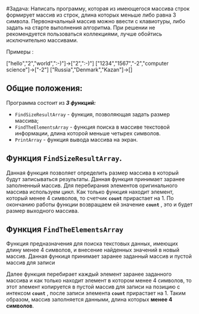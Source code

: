 #Задача:
Написать программу, 
которая из имеющегося массива строк формирует массив из строк, 
длина которых меньше либо равна 3 символа. 
Первоначальный массив можно ввести с клавиотуры, 
либо задать на старте выполнения алгоритма. 
При решении не рекомендуется пользоваться коллекциями, 
лучше обойтись исключительно массивами.

Примеры :

["hello","2","world",":-)"]->["2",":-)"]
["1234","1567","-2","computer science"]->["-2"]
["Russia","Denmark","Kazan"]->[]

## Общие положения:
Программа состоит из ***3 функций:***
- `FindSizeResultАrray` - функция, позволяющая задать размер массива;
- `FindТheЕlementsАrray` - функция поиска в массиве текстовой информации, длина которой меньше четырех символов.
- `PrintArray` - функция вывода массива на экран.

## Функция `FindSizeResultАrray`.


Данная функция позволяет определить размер массива в который будут записываться результаты.
Данная функция принимает заранее заполненный массив.
Для перебирания элементов оригинального массива используем цикл. Как только функция находит элемент, который менее 4 символов, то счетчик **`count`** прирастает на 1. По окончанию работы функции возвращаем ей значение **`count`** , это и будет размер выходного массива.

## Функция `FindТheЕlementsАrray`

Функция предназначения для поиска текстовых данных, имеющих длину менее 4 символов, и внесение найденных значений в новый массив.
Данная функиця принимает заранее заданный массив и пустой массив для записи

Далее функция перебирает каждый элемент заранее заданного массива и как только находит элемент в котором менее 4 символов, то этот элемент копируется в пустой массив для записи на позицию с интексом **`count`** , после записи элемента **`count`** прирастает на 1.
Таким образом, массив заполняется данными, длина которых **менее 4 символов**.

